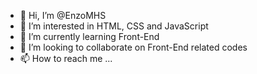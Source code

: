 - 👋 Hi, I’m @EnzoMHS
- 👀 I’m interested in HTML, CSS and JavaScript
- 🌱 I’m currently learning Front-End 
- 💞️ I’m looking to collaborate on Front-End related codes
- 📫 How to reach me ...

<!---
EnzoMHS/EnzoMHS is a ✨ special ✨ repository because its `README.md` (this file) appears on your GitHub profile.
You can click the Preview link to take a look at your changes.
--->
